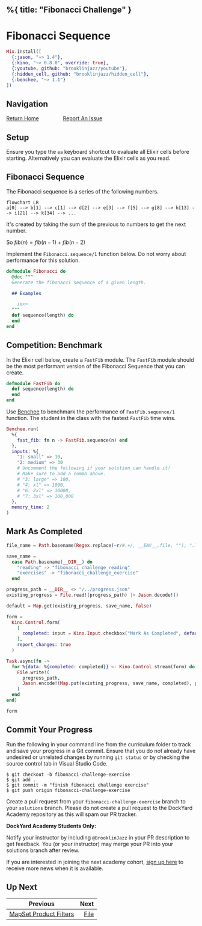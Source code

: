 %{
  title: "Fibonacci Challenge"
}
---
# Fibonacci Sequence

```elixir
Mix.install([
  {:jason, "~> 1.4"},
  {:kino, "~> 0.8.0", override: true},
  {:youtube, github: "brooklinjazz/youtube"},
  {:hidden_cell, github: "brooklinjazz/hidden_cell"},
  {:benchee, "~> 1.1"}
])
```

## Navigation

[Return Home](../start.livemd)<span style="padding: 0 30px"></span>
[Report An Issue](https://github.com/DockYard-Academy/beta_curriculum/issues/new?assignees=&labels=&template=issue.md&title=)

## Setup

Ensure you type the `ea` keyboard shortcut to evaluate all Elixir cells before starting. Alternatively you can evaluate the Elixir cells as you read.

## Fibonacci Sequence

The Fibonacci sequence is a series of the following numbers.

```mermaid
flowchart LR
a[0] --> b[1] --> c[1] --> d[2] --> e[3] --> f[5] --> g[8] --> h[13] --> i[21] --> k[34] --> ...
```

<!-- livebook:{"break_markdown":true} -->

It's created by taking the sum of the previous to numbers to get the next number.

So $fib(n) = fib(n-1) + fib(n - 2)$

Implement the `Fibonacci.sequence/1` function below. Do not worry about performance for this solution.

```elixir
defmodule Fibonacci do
  @doc """
  Generate the fibonacci sequence of a given length.

  ## Examples

    iex> 
  """
  def sequence(length) do
  end
end
```

## Competition: Benchmark

In the Elixir cell below, create a `FastFib` module. The `FastFib` module should be the most performant version of the Fibonacci Sequence that you can create.

```elixir
defmodule FastFib do
  def sequence(length) do
  end
end
```

Use [Benchee](https://hexdocs.pm/benchee/Benchee.html) to benchmark the performance of `FastFib.sequence/1` function. The student in the class with the fastest `FastFib` time wins.

```elixir
Benchee.run(
  %{
    fast_fib: fn n -> FastFib.sequence(n) end
  },
  inputs: %{
    "1: small" => 10,
    "2: medium" => 30
    # Uncomment the following if your solution can handle it! 
    # Make sure to add a comma above.
    # "3: large" => 100,
    # "4: xl" => 1000,
    # "6: 2xl" => 10000,
    # "7: 3xl" => 100_000
  },
  memory_time: 2
)
```

## Mark As Completed

<!-- livebook:{"attrs":{"source":"file_name = Path.basename(Regex.replace(~r/#.+/, __ENV__.file, \"\"), \".livemd\")\n\nsave_name =\n  case Path.basename(__DIR__) do\n    \"reading\" -> \"fibonacci_challenge_reading\"\n    \"exercises\" -> \"fibonacci_challenge_exercise\"\n  end\n\nprogress_path = __DIR__ <> \"/../progress.json\"\nexisting_progress = File.read!(progress_path) |> Jason.decode!()\n\ndefault = Map.get(existing_progress, save_name, false)\n\nform =\n  Kino.Control.form(\n    [\n      completed: input = Kino.Input.checkbox(\"Mark As Completed\", default: default)\n    ],\n    report_changes: true\n  )\n\nTask.async(fn ->\n  for %{data: %{completed: completed}} <- Kino.Control.stream(form) do\n    File.write!(\n      progress_path,\n      Jason.encode!(Map.put(existing_progress, save_name, completed), pretty: true)\n    )\n  end\nend)\n\nform","title":"Track Your Progress"},"chunks":null,"kind":"Elixir.HiddenCell","livebook_object":"smart_cell"} -->

```elixir
file_name = Path.basename(Regex.replace(~r/#.+/, __ENV__.file, ""), ".livemd")

save_name =
  case Path.basename(__DIR__) do
    "reading" -> "fibonacci_challenge_reading"
    "exercises" -> "fibonacci_challenge_exercise"
  end

progress_path = __DIR__ <> "/../progress.json"
existing_progress = File.read!(progress_path) |> Jason.decode!()

default = Map.get(existing_progress, save_name, false)

form =
  Kino.Control.form(
    [
      completed: input = Kino.Input.checkbox("Mark As Completed", default: default)
    ],
    report_changes: true
  )

Task.async(fn ->
  for %{data: %{completed: completed}} <- Kino.Control.stream(form) do
    File.write!(
      progress_path,
      Jason.encode!(Map.put(existing_progress, save_name, completed), pretty: true)
    )
  end
end)

form
```

## Commit Your Progress

Run the following in your command line from the curriculum folder to track and save your progress in a Git commit.
Ensure that you do not already have undesired or unrelated changes by running `git status` or by checking the source control tab in Visual Studio Code.

```
$ git checkout -b fibonacci-challenge-exercise
$ git add .
$ git commit -m "finish fibonacci challenge exercise"
$ git push origin fibonacci-challenge-exercise
```

Create a pull request from your `fibonacci-challenge-exercise` branch to your `solutions` branch.
Please do not create a pull request to the DockYard Academy repository as this will spam our PR tracker.

**DockYard Academy Students Only:**

Notify your instructor by including `@BrooklinJazz` in your PR description to get feedback.
You (or your instructor) may merge your PR into your solutions branch after review.

If you are interested in joining the next academy cohort, [sign up here](https://academy.dockyard.com/) to receive more news when it is available.

## Up Next

| Previous                                                             | Next                           |
| -------------------------------------------------------------------- | -----------------------------: |
| [MapSet Product Filters](../exercises/mapset_product_filters.livemd) | [File](../reading/file.livemd) |

